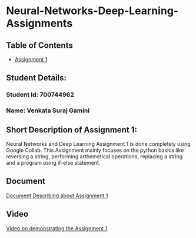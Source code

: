 # Neural-Networks-Deep-Learning-Assignments
## Table of Contents
- [Assignment 1](https://github.com/SurajGamini18/Neural-Networks-Deep-Learning-Assignments/tree/main/Assignment-1)

## Student Details:
### Student Id: 700744962
### Name: Venkata Suraj Gamini


## Short Description of Assignment 1: 
Neural Networks and Deep Learning Assignment 1 is done completely using Google Collab. This Assignment mainly focuses on the python basics like reversing a string, performing arthemetical operations, replacing a string and a program using if-else statement.
## Document
[Document Describing about Assignment 1](https://drive.google.com/drive/folders/1wNkrMmJ3QdIeaeQJhTNBkSl5BCih4K_N)

## Video
[Video on demonstrating the Assignment 1](https://drive.google.com/drive/folders/1wNkrMmJ3QdIeaeQJhTNBkSl5BCih4K_N) 
